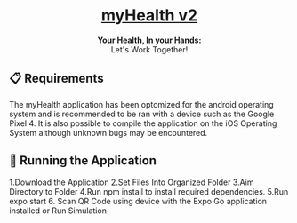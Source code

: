 <h1 align="center">
  <a href="https://reactnative.dev/">
    myHealth v2
  </a>
</h1>

<p align="center">
  <strong>Your Health, In your Hands:</strong><br>
  Let's Work Together!
</p>

## 📋 Requirements

The myHealth application has been optomized for the android operating system and is recommended to be ran with a device such as the Google Pixel 4. It is also possible to compile the application on the iOS Operating System although unknown bugs may be encountered.

## 🎉 Running the Application

1.Download the Application
2.Set Files Into Organized Folder
3.Aim Directory to Folder
4.Run npm install to install required dependencies.
5.Run expo start
6. Scan QR Code using device with the Expo Go application installed or Run Simulation


